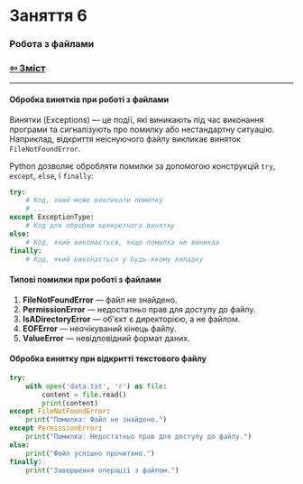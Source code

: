 # Заняття 6

### Робота з файлами

### [&#8678; Зміст](../../index.md)

---

#### Обробка винятків при роботі з файлами

Винятки (Exceptions) — це події, які виникають під час виконання програми та сигналізують про помилку або нестандартну ситуацію.  
Наприклад, відкриття неіснуючого файлу викликає виняток `FileNotFoundError`.

Python дозволяє обробляти помилки за допомогою конструкцій `try`, `except`, `else`, і `finally`:  

```python
try:
    # Код, який може викликати помилку
    # ...
except ExceptionType:
    # Код для обробки конкретного винятку
else:
    # Код, який виконається, якщо помилка не виникла
finally:
    # Код, який виконається у будь-якому випадку
```

#### Типові помилки при роботі з файлами

1. **FileNotFoundError** — файл не знайдено.
2. **PermissionError** — недостатньо прав для доступу до файлу.
3. **IsADirectoryError** — об'єкт є директорією, а не файлом.
4. **EOFError** — неочікуваний кінець файлу.
5. **ValueError** — невідповідний формат даних.

#### Обробка винятку при відкритті текстового файлу

```python
try:
    with open('data.txt', 'r') as file:
        content = file.read()
        print(content)
except FileNotFoundError:
    print("Помилка: Файл не знайдено.")
except PermissionError:
    print("Помилка: Недостатньо прав для доступу до файлу.")
else:
    print("Файл успішно прочитано.")
finally:
    print("Завершення операції з файлом.")
```

